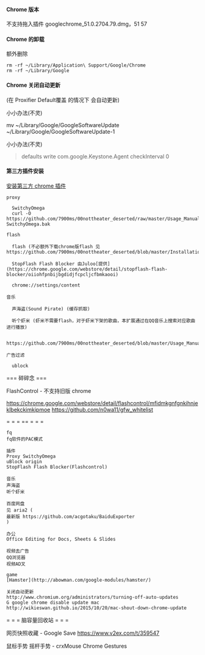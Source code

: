 
#### Chrome 版本

不支持拖入插件
googlechrome_51.0.2704.79.dmg，51 57

#### Chrome 的卸载

额外删除
```
rm -rf ~/Library/Application\ Support/Google/Chrome
rm -rf ~/Library/Google
```
#### Chrome 关闭自动更新
(在 Proxifier Default覆盖 的情况下 会自动更新)

小小办法(不灵)

mv ~/Library/Google/GoogleSoftwareUpdate ~/Library/Google/GoogleSoftwareUpdate-1

小小办法(不灵)
> defaults write com.google.Keystone.Agent checkInterval 0

#### 第三方插件安装

[安装第三方 chrome 插件](https://github.com/7900ms/00nottheater_deserted/tree/master/Usage_Manual/baiduWangpan)

```
proxy

  SwitchyOmega
  curl -O https://github.com/7900ms/00nottheater_deserted/raw/master/Usage_Manual/Chrome/chrome-SwitchyOmega.bak

flash

  flash (不必额外下载chrome版flash 见 https://github.com/7900ms/00nottheater_deserted/blob/master/Installation_Manual/flash.txt)

  StopFlash Flash Blocker 由Juloo[提供](https://chrome.google.com/webstore/detail/stopflash-flash-blocker/oiiohfpnbijbgdidjfcpcljcfbmkaooi)
  
  chrome://settings/content

音乐

  声海盗(Sound Pirate) (缓存抓取)
  
  听个虾米 (虾米不需要flash，对于虾米下架的歌曲，本扩展通过在QQ音乐上搜索对应歌曲进行播放)

  https://github.com/7900ms/00nottheater_deserted/blob/master/Usage_Manual/GoogleMusicOnChrome.md

广告过滤

  ublock

```

=== 碎碎念 ===

FlashControl - 不支持旧版 chrome 

https://chrome.google.com/webstore/detail/flashcontrol/mfidmkgnfgnkihnjeklbekckimkipmoe
https://github.com/n0wa11/gfw_whitelist

= = = == = = = 

```
fq
fq软件的PAC模式

插件
Proxy SwitchyOmega
uBlock origin
StopFlash Flash Blocker(Flashcontrol)

音乐
声海盗
听个虾米

百度网盘
见 aria2 (
最新版 https://github.com/acgotaku/BaiduExporter
)

办公
Office Editing for Docs, Sheets & Slides

视频去广告
QQ浏览器
视频AD叉

game
[Hamster](http://abowman.com/google-modules/hamster/)

```

```
关闭自动更新
http://www.chromium.org/administrators/turning-off-auto-updates
G google chrome disable update mac
http://wikieswan.github.io/2015/10/20/mac-shout-down-chrome-update
```


= = = 脑容量回收站 = = =

网页快照收藏 - Google Save
https://www.v2ex.com/t/359547

鼠标手势 摇杆手势 - crxMouse Chrome Gestures
